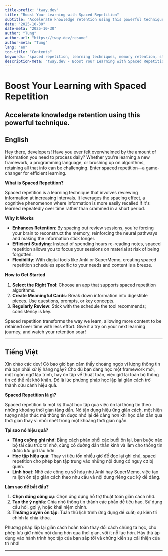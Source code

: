 ```yaml
---
title-prefix: "tway.dev"
title: "Boost Your Learning with Spaced Repetition"
subtitle: "Accelerate knowledge retention using this powerful technique."
date: "2025-10-30"
date-meta: "2025-10-30"
author: "Tung"
author-url: "https://tway.dev/resume"
author-meta: "Tung"
lang: "en"
toc-title: "Contents"
keywords: "spaced repetition, learning techniques, memory retention, study hacks, efficient learning"
description-meta: "tway.dev - Boost Your Learning with Spaced Repetition - Accelerate knowledge retention using this powerful technique."
---
```


# Boost Your Learning with Spaced Repetition
## Accelerate knowledge retention using this powerful technique.

## English
Hey there, developers! Have you ever felt overwhelmed by the amount of information you need to process daily? Whether you're learning a new framework, a programming language, or brushing up on algorithms, retaining all that info can be challenging. Enter spaced repetition—a game-changer for efficient learning.

**What is Spaced Repetition?**

Spaced repetition is a learning technique that involves reviewing information at increasing intervals. It leverages the spacing effect, a cognitive phenomenon where information is more easily recalled if it's learned repeatedly over time rather than crammed in a short period.

**Why It Works**

- **Enhances Retention**: By spacing out review sessions, you're forcing your brain to reconstruct the memory, reinforcing the neural pathways and making the information stick longer.
- **Efficient Studying**: Instead of spending hours re-reading notes, spaced repetition allows you to focus your sessions on material at risk of being forgotten.
- **Flexibility**: With digital tools like Anki or SuperMemo, creating spaced repetition schedules specific to your needs and content is a breeze.

**How to Get Started**

1. **Select the Right Tool**: Choose an app that supports spaced repetition algorithms.
2. **Create Meaningful Cards**: Break down information into digestible pieces. Use questions, prompts, or key concepts.
3. **Regularly Review**: Stick with the schedule the tool recommends; consistency is key.

Spaced repetition transforms the way we learn, allowing more content to be retained over time with less effort. Give it a try on your next learning journey, and watch your retention soar!

---

## Tiếng Việt
Xin chào các dev! Có bao giờ bạn cảm thấy choáng ngợp vì lượng thông tin mà bạn phải xử lý hàng ngày? Cho dù bạn đang học một framework mới, một ngôn ngữ lập trình, hay ôn tập về thuật toán, việc giữ lại toàn bộ thông tin có thể rất khó khăn. Đó là lúc phương pháp học lặp lại giãn cách trở thành cứu cánh hiệu quả.

**Spaced Repetition là gì?**

Spaced repetition là một kỹ thuật học tập qua việc ôn lại thông tin theo những khoảng thời gian tăng dần. Nó tận dụng hiệu ứng giãn cách, một hiện tượng nhận thức mà thông tin được nhớ lại dễ dàng hơn khi học dần dần qua thời gian thay vì nhồi nhét trong một khoảng thời gian ngắn.

**Tại sao nó hiệu quả?**

- **Tăng cường ghi nhớ**: Bằng cách phân phối các buổi ôn lại, bạn buộc não bộ tái cấu trúc trí nhớ, củng cố đường dẫn thần kinh và làm cho thông tin được lưu giữ lâu hơn.
- **Học tập hiệu quả**: Thay vì tiêu tốn nhiều giờ để đọc lại ghi chú, spacd repetition cho phép bạn tập trung vào những nội dung có nguy cơ bị quên.
- **Linh hoạt**: Nhờ các công cụ số hóa như Anki hay SuperMemo, việc tạo ra lịch ôn tập giãn cách theo nhu cầu và nội dung riêng cực kỳ dễ dàng.

**Làm sao để bắt đầu?**

1. **Chọn đúng công cụ**: Chọn ứng dụng hỗ trợ thuật toán giãn cách nhớ.
2. **Tạo thẻ ý nghĩa**: Chia nhỏ thông tin thành các phần dễ tiêu hao. Sử dụng câu hỏi, gợi ý, hoặc khái niệm chính.
3. **Thường xuyên ôn tập**: Tuân thủ lịch trình ứng dụng đề xuất; sự kiên trì chính là chìa khóa.

Phương pháp lặp lại giãn cách hoàn toàn thay đổi cách chúng ta học, cho phép lưu giữ nhiều nội dung hơn qua thời gian, với ít nỗ lực hơn. Hãy thử áp dụng vào hành trình học tập của bạn sắp tới và chứng kiến sự cải thiện của trí nhớ!

---
